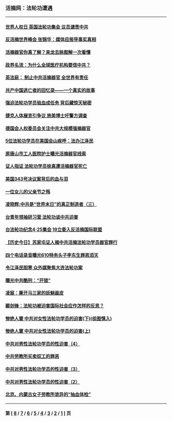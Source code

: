 ### 活摘网：法轮功遭遇
---
#### [世界人权日 英国法轮功集会 议员谴责中共](../../pages/nf5881/n13431763.md?03080430) 
#### [反活摘世界峰会 张锦华：媒体应报导事实真相](../../pages/nf5881/n13278502.md?03080430) 
#### [活摘器官你真了解？来龙去脉图解一次看懂](../../pages/nf5881/n13013820.md?03080430) 
#### [政界名流：为什么全球医疗机构要信中共？](../../pages/nf5881/n11945479.md?03080430) 
#### [英法庭： 制止中共活摘器官 全世界有责任](../../pages/nf5881/n11330691.md?03080430) 
#### [共产中国逃亡者的回忆录——一个真实的故事](../../pages/nf5881/n10918649.md?03080430) 
#### [强迫法轮功学员验血成任务 背后藏惊天秘密](../../pages/nf5881/n4252384.md?03080430) 
#### [捷克人体展览引争议 旅美博士吁警方调查](../../pages/nf5881/n9429187.md?03080430) 
#### [德国会人权委员会关注中共大规模强摘器官](../../pages/nf5881/n8418950.md?03080430) 
#### [5位法轮功学员在美国会山疾呼：法办江泽民](../../pages/nf5881/n8101519.md?03080430) 
#### [原唐山市工人医院护士曝光活摘器官线索](../../pages/nf5881/n8076384.md?03080430) 
#### [证人指证 法轮功学员徐真遭活摘器官死亡](../../pages/nf5881/n8042467.md?03080430) 
#### [美国343号决议案背后的血与泪](../../pages/nf5881/n8020684.md?03080430) 
#### [一位女儿的父亲节之殇](../../pages/nf5881/n8014122.md?03080430) 
#### [凌晓辉:中共是“世界末日”的真正制造者（三）](../../pages/nf5881/n4210333.md?03080430) 
#### [台青年领袖研习营 法轮功谈中共迫害](../../pages/nf5881/n4141857.md?03080430) 
#### [台法轮功纪念4‧25集会 19立委入反活摘国际联盟](../../pages/nf5881/n4141821.md?03080430) 
#### [【历史今日】苏家屯证人揭中共活摘法轮功学员器官罪行](../../pages/nf5881/n4135912.md?03080430) 
#### [四个电话录音曝光610特务头子李东生罪恶滔天](../../pages/nf5881/n4040060.md?03080430) 
#### [令江泽民胆寒 众外媒聚焦大连法轮功案](../../pages/nf5881/n3932671.md?03080430) 
#### [曝光中共酷刑：“开锁”](../../pages/nf5881/n3889373.md?03080430) 
#### [凌宸：撕开马三家的妖魅画皮](../../pages/nf5881/n3849369.md?03080430) 
#### [郦剑锋：法轮功被迫害国际社会应作怎样的反思？](../../pages/nf5881/n3824560.md?03080430) 
#### [惨绝人寰 中共对女性法轮功学员的迫害(下)(组图慎入)](../../pages/nf5881/n3816285.md?03080430) 
#### [惨绝人寰 中共对女性法轮功学员的迫害(上)](../../pages/nf5881/n3815374.md?03080430) 
#### [中共对男性法轮功学员的性迫害（4）](../../pages/nf5881/n3769144.md?03080430) 
#### [中共劳教所买卖奴工的罪恶](../../pages/nf5881/n3769378.md?03080430) 
#### [中共对男性法轮功学员的性迫害（3）](../../pages/nf5881/n3768231.md?03080430) 
#### [中共对男性法轮功学员的性迫害（2）](../../pages/nf5881/n3767211.md?03080430) 
#### [北京、内蒙古女子劳教所诡异的“抽血体检”](../../pages/nf5881/n3753158.md?03080430) 

---
#### 第 [ [8](./8.md?03080430) / [7](./7.md?03080430) / [6](./6.md?03080430) / [5](./5.md?03080430) / [4](./4.md?03080430) / [3](./3.md?03080430) / [2](./2.md?03080430) / [1](./1.md?03080430) ] 页
